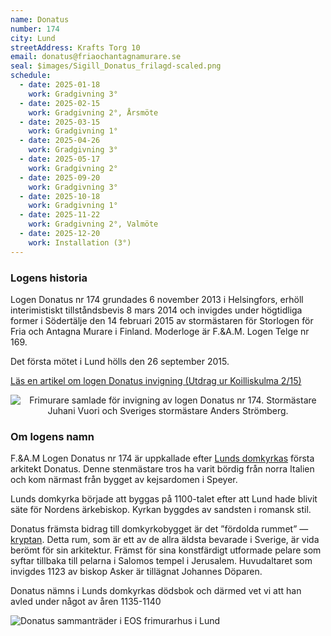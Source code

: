 ```yaml
---
name: Donatus
number: 174
city: Lund
streetAddress: Krafts Torg 10
email: donatus@friaochantagnamurare.se
seal: $images/Sigill_Donatus_frilagd-scaled.png
schedule:
  - date: 2025-01-18
    work: Gradgivning 3°
  - date: 2025-02-15
    work: Gradgivning 2°, Årsmöte
  - date: 2025-03-15
    work: Gradgivning 1°
  - date: 2025-04-26
    work: Gradgivning 3°
  - date: 2025-05-17
    work: Gradgivning 2°
  - date: 2025-09-20
    work: Gradgivning 3°
  - date: 2025-10-18
    work: Gradgivning 1°
  - date: 2025-11-22
    work: Gradgivning 2°, Valmöte
  - date: 2025-12-20
    work: Installation (3°)
---
```

### Logens historia

Logen Donatus nr 174 grundades 6 november 2013 i Helsingfors, erhöll interimistiskt tillståndsbevis 8 mars 2014 och invigdes under högtidliga former i Södertälje den 14 februari 2015 av stormästaren för Storlogen för Fria och Antagna Murare i Finland. Moderloge är F.&A.M. Logen Telge nr 169.

Det första mötet i Lund hölls den 26 september 2015.

[Läs en artikel om logen Donatus invigning (Utdrag ur Koilliskulma 2/15)](../content/images/Utdrag-ur-Koilliskulma_2_2015.pdf)

<p style="text-align: center"><img src="$images/Donatus_invigning.jpg" alt="Frimurare samlade för invigning av logen Donatus nr 174. Stormästare Juhani Vuori och Sveriges stormästare Anders Strömberg."></p>

### Om logens namn

F.&A.M Logen Donatus nr 174 är uppkallade efter [Lunds domkyrkas](http://sv.wikipedia.org/wiki/Lunds_domkyrka) första arkitekt Donatus. Denne stenmästare tros ha varit bördig från norra Italien och kom närmast från bygget av kejsardomen i Speyer.  
  
Lunds domkyrka började att byggas på 1100-talet efter att Lund hade blivit säte för Nordens ärkebiskop. Kyrkan byggdes av sandsten i romansk stil.  
  
Donatus främsta bidrag till domkyrkobygget är det ”fördolda rummet” — [kryptan](http://lundsdomkyrka.se/rundtur/kryptan/). Detta rum, som är ett av de allra äldsta bevarade i Sverige, är vida berömt för sin arkitektur. Främst för sina konstfärdigt utformade pelare som syftar tillbaka till pelarna i Salomos tempel i Jerusalem. Huvudaltaret som invigdes 1123 av biskop Asker är tillägnat Johannes Döparen.  
  
Donatus nämns i Lunds domkyrkas dödsbok och därmed vet vi att han avled under något av åren 1135-1140

![Donatus sammanträder i EOS frimurarhus i Lund]($images/EOS-1024x735.jpg)
